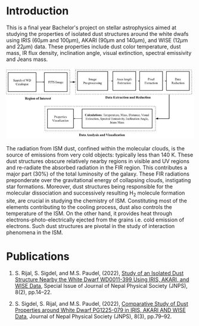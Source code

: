 # Introduction
This is a final year Bachelor's project on stellar astrophysics aimed at studying the properties of isolated dust structures around the white dwafs using IRIS (60$\mu$m and 100$\mu$m), AKARI (90$\mu$m and 140$\mu$m), and WISE (12$\mu$m and 22$\mu$m) data. These properties include dust color temperature, dust mass, IR flux density, inclination angle, visual extinction, spectral emissivity and Jeans mass. 

![methodology](/Figures/Methodology.jpg)

The radiation from ISM dust, confined within the molecular clouds, is the source of emissions from very cold objects: typically less than 140 K. These dust
structures obscure relatively nearby regions in visible and UV regions and re-radiate the absorbed radiation in the FIR region. This contributes a major part (30%) of the total luminosity of the galaxy. These FIR radiations preponderate over the gravitational energy of collapsing clouds, instigating star formations. Moreover, dust structures being responsible for the molecular dissociation and successively resulting H<sub>2</sub> molecule formation site, are crucial in studying the chemistry of ISM. Constituting most of the elements contributing to the cooling process, dust also controls the temperature of the ISM. On the other hand, it provides heat through electrons-photo-electrically ejected from the grains i.e. cold emission of electrons. Such dust structures are pivotal in the study of interaction phenomena in the ISM.


# Publications
1. S. Rijal, S. Sigdel, and M.S. Paudel, (2022), [Study of an Isolated Dust Structure Nearby the White Dwarf WD0011-399 Using IRIS, AKARI, and WISE Data](https://doi.org/10.3126/jnphyssoc.v8i2.50140), Special Issue of Journal of Nepal Physical Society (JNPS), 8(2), pp.14–22. 

2. S. Sigdel, S. Rijal, and M.S. Paudel, (2022), [Comparative Study of Dust Properties around White Dwarf PG1225-079 in IRIS, AKARI AND WISE Data](https://doi.org/10.3126/jnphyssoc.v8i3.50750), Journal of Nepal Physical Society (JNPS), 8(3), pp.79–92.
